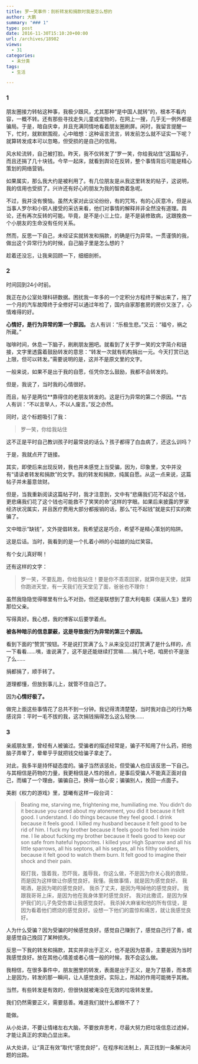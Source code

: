 ```yaml
---
title: 罗一笑事件：剖析转发和捐款时我是怎么想的
author: 大鹏
summary: "### 1"
type: post
date: 2016-11-30T15:10:20+00:00
url: /archives/18982
views:
  - 31
categories:
  - 未分类
tags:
  - 生活

---
```

### 1

朋友圈接力转帖这种事，我极少跟风，尤其那种“是中国人就转”的，根本不看内容，一概不转。还有那些寻找走失儿童或宠物的，在网上一搜，几乎无一例外都是骗局。于是，暗自庆幸，并且充满同情地看着朋友圈刷屏。闲时，我留言提醒一下，忙时，就默默围观，心中暗想：这种谣言流言，转发前怎么就不证实一下呢？就算转发成本可以忽略，但受损的是自己的信用。

风水轮流转，自己被打脸。昨天，我不仅转发了“罗一笑，你给我站住”这篇帖子，而且还捐了几十块钱。今早一起床，就看到舆论在反转，整个事情背后可能是精心策划的网络营销。

如果属实，那么我大约是被利用了。有几位朋友是从我这里转发的帖子，这说明，我的信用也受损了。兴许还有好心的朋友为我的智商着急呢。

不过，我并没有懊恼。虽然大家对此议论纷纷，有的咒骂，有的心灰意冷，但是从当事人罗尔和小铜人接受的采访来看，他们对事情的解释并非全然没有道理。舆论，还有再次反转的可能。毕竟，是不是小三上位，是不是装修致病，这跟挽救一个小朋友的生命没有任何关系。

然而，反思一下自己，未经证实就转发和捐款，的确是行为异常。一贯谨慎的我，做出这个异常行为的时候，自己脑子里是怎么想的？

趁着还没忘，让我来回顾一下，细细剖析。

### 2

时间回到24小时前。

我正在办公室处理科研数据。困扰我一年多的一个定积分方程终于解出来了，拖了一个月的汽车故障终于全修好可以通过年检了，国内自家那套房的房价又涨了，心情难得的好。

**心情好，是行为异常的第一个原因。** 古人有训：“乐极生悲。”又云：“福兮，祸之所藏。”

咖啡时间，休息一下脑子，刷刷朋友圈吧。就看到了关于罗一笑的文字简介和链接，文字里透露着鼓励转发的意思：“转发一次就有机构捐出一元。今天打赏已达上限，但可以转发。”需要说明的是，这并不是原文里的文字。

一般来说，如果不是出于我的自愿，任凭你怎么鼓励，我都不会转发的。

但是，我说了，当时我的心情很好。

而且，帖子是两位**靠得住的老朋友转发的。这是行为异常的第二个原因。**古人有训：“不以言举人，不以人废言。”反之亦然。

同时，这个标题吸引了我：

> 罗一笑，你给我站住

这不正是平时自己教训孩子时最常说的话么？孩子都得了白血病了，还这么训吗？

于是，我就点开了链接。

其实，即使后来出现反转，我也并未感觉上当受骗，因为，印象里，文中并没有“请读者转发和捐款”的文字。我的转发和捐款，纯属自愿。从这一点来说，这篇帖子并未蓄意敛财。

但是，当我重新阅读这篇帖子时，我才注意到，文中有“悲痛我们花不起这个钱，更悲痛我们花了这个钱也可能救不了笑笑的命”这样的字眼。如果后来披露的罗家经济状况属实，并且医疗费用大部分都报销的话，那么“花不起钱”就是实打实的欺骗了。

文中暗示“缺钱”，文外提倡转发。我希望这是巧合，希望不是精心策划的陷阱。

这是后话。当时，我看到的是一个扎着小辫的小姑娘的灿烂笑容。

有个女儿真好啊！

还有这样的文字：

> 罗一笑，不要乱跑，你给我站住！要是你不乖乖回家，就算你是天使，就算你跑进天堂，有一天我们在天堂见了面，爸爸也不理你！

虽然我隐隐觉得哪里有什么不对劲，但还是联想到了意大利电影《美丽人生》里的那位父亲。

写得真好。我心想，我的博客以后要学着点。

**被各种暗示的信息蒙蔽，这是导致我行为异常的第三个原因。**

看到下面的“赞赏”按钮。不是说打赏满了么？从来没见过打赏满了是什么样的，点一下看看……咦，谁说满了，这不是还能继续打赏嘛……捐几十吧，咱房价不是涨了么……

捐都捐了，顺手转了。

道理都懂，但放到事儿上，就管不住自己了。

因为**心情好极了。**

做完上面这些事情花了总共不到一分钟。我记得清清楚楚，当时我对自己的行为略感诧异：平时一毛不拔的我，这次捐钱捐得怎么这么轻快……

### 3

亲戚朋友里，曾经有人被骗过。受骗者的描述经常是，骗子不知用了什么药，把他脑子弄晕了，晕晕乎乎就把钱交给骗子拿走了。

对此，我多半是持怀疑态度的。骗子当然该惩处，但受骗人也应该反思一下自己。与其相信是药物的力量，我更相信是人性的弱点，是事后受骗人不能真正面对自己，而编了一个理由，骗骗自己，换得一丝心安；骗骗别人，挽回一点面子。

美剧《权力的游戏》里，瑟曦有这样一段台词：

> Beating me, starving me, frightening me, humiliating me. You didn&#8217;t do it because you cared about my atonement, you did it because it felt good. I understand. I do things because they feel good. I drink because it feels good. I killed my husband because it felt good to be rid of him. I fuck my brother because it feels good to feel him inside me. I lie about fucking my brother because it feels good to keep our son safe from hateful hypocrites. I killed your High Sparrow and all his little sparrows, all his septons, all his septas, all his filthy soldiers, because it felt good to watch them burn. It felt good to imagine their shock and their pain.
> 
> 殴打我，饿着我，恐吓我，羞辱我，你这么做，不是因为你关心我的救赎，而是因为这样做让你感觉良好。我懂。我做事情，就是因为感觉良好。 我喝酒，是因为喝的感觉良好。 我杀了丈夫，是因为甩掉他的感觉良好。 我跟我哥哥上床，是因为他在我身体里时感觉良好。 我对此撒谎，是因为保护我们的儿子免受伤害让我感觉良好。 我杀掉大麻雀和他的所有信徒，是因为看着他们燃烧的感觉良好。设想一下他们的震惊和痛苦，就让我感觉良好。

人为什么受骗？因为受骗的时候感觉良好。感觉自己赚到了，感觉自己行了善，或是感觉自己挽回了某种损失。

反思一下我的转发和捐款，其实并非出于正义，也不是因为慈善，主要是因为当时我感觉良好。放在其他心情差或者心情一般的时候，我不会这么做。

我相信，在很多事件中，朋友圈里的转发，表面是出于正义，是为了慈善，而本质上是因为，转发的那一瞬间，让人感觉良好。实际上，所起的作用可能微乎其微。

当然，有些转发是有效的，但很快就被淹没在无效的垃圾转发里。

我们仍然需要正义，需要慈善。难道我们就什么都做不了？

能做。

从小处讲，不要让情绪左右大脑，不要放弃思考，尽最大努力把垃圾信息过滤掉，才能让真正的求助凸显出来。

从大处讲，让“真正有效”取代“感觉良好”，在程序和法制上，真正找到一条解决问题的出路。

